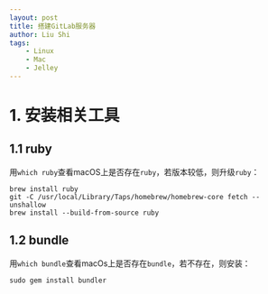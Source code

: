 ```yaml
---
layout: post
title: 搭建GitLab服务器
author: Liu Shi
tags:
    - Linux
    - Mac
    - Jelley
---
```


# 1. 安装相关工具

## 1.1 ruby
用`which ruby`查看macOS上是否存在`ruby`，若版本较低，则升级`ruby`：


```
brew install ruby
git -C /usr/local/Library/Taps/homebrew/homebrew-core fetch --unshallow
brew install --build-from-source ruby
```

## 1.2 bundle
用`which bundle`查看macOs上是否存在`bundle`，若不存在，则安装：

```
sudo gem install bundler
```
